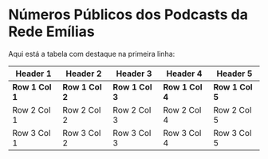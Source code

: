 # Números Públicos dos Podcasts da Rede Emílias

Aqui está a tabela com destaque na primeira linha:


| **Header 1** | **Header 2** | **Header 3** | **Header 4** | **Header 5** |
|--------------|--------------|--------------|--------------|--------------|
| **Row 1 Col 1** | **Row 1 Col 2** | **Row 1 Col 3** | **Row 1 Col 4** | **Row 1 Col 5** |
| Row 2 Col 1  | Row 2 Col 2  | Row 2 Col 3  | Row 2 Col 4  | Row 2 Col 5  |
| Row 3 Col 1  | Row 3 Col 2  | Row 3 Col 3  | Row 3 Col 4  | Row 3 Col 5  |
